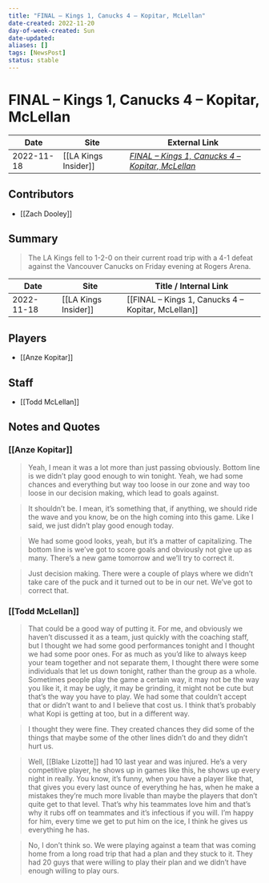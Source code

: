 ```yaml
---
title: "FINAL – Kings 1, Canucks 4 – Kopitar, McLellan"
date-created: 2022-11-20
day-of-week-created: Sun
date-updated: 
aliases: []
tags: [NewsPost]
status: stable
---
```


# FINAL – Kings 1, Canucks 4 – Kopitar, McLellan

| Date       | Site                 | External Link                                                                                                                       |
| ---------- | -------------------- | ----------------------------------------------------------------------------------------------------------------------------------- |
| 2022-11-18 | [[LA Kings Insider]] | [*FINAL – Kings 1, Canucks 4 – Kopitar, McLellan*](https://lakingsinsider.com/2022/11/18/final-kings-1-canucks-4-kopitar-mclellan/) |

## Contributors
- [[Zach Dooley]]

## Summary
> The LA Kings fell to 1-2-0 on their current road trip with a 4-1 defeat against the Vancouver Canucks on Friday evening at Rogers Arena.

| Date       | Site                 | Title / Internal Link                              |
| ---------- | -------------------- | -------------------------------------------------- |
| 2022-11-18 | [[LA Kings Insider]] | [[FINAL – Kings 1, Canucks 4 – Kopitar, McLellan]] |

## Players
- [[Anze Kopitar]]

## Staff
- [[Todd McLellan]]

## Notes and Quotes
### [[Anze Kopitar]]
> Yeah, I mean it was a lot more than just passing obviously. Bottom line is we didn’t play good enough to win tonight. Yeah, we had some chances and everything but way too loose in our zone and way too loose in our decision making, which lead to goals against.

> It shouldn’t be. I mean, it’s something that, if anything, we should ride the wave and you know, be on the high coming into this game. Like I said, we just didn’t play good enough today.

> We had some good looks, yeah, but it’s a matter of capitalizing. The bottom line is we’ve got to score goals and obviously not give up as many. There’s a new game tomorrow and we’ll try to correct it.

> Just decision making. There were a couple of plays where we didn’t take care of the puck and it turned out to be in our net. We’ve got to correct that.

### [[Todd McLellan]]
> That could be a good way of putting it. For me, and obviously we haven’t discussed it as a team, just quickly with the coaching staff, but I thought we had some good performances tonight and I thought we had some poor ones. For as much as you’d like to always keep your team together and not separate them, I thought there were some individuals that let us down tonight, rather than the group as a whole. Sometimes people play the game a certain way, it may not be the way you like it, it may be ugly, it may be grinding, it might not be cute but that’s the way you have to play. We had some that couldn’t accept that or didn’t want to and I believe that cost us. I think that’s probably what Kopi is getting at too, but in a different way.

> I thought they were fine. They created chances they did some of the things that maybe some of the other lines didn’t do and they didn’t hurt us.

> Well, \[[Blake Lizotte]] had 10 last year and was injured. He’s a very competitive player, he shows up in games like this, he shows up every night in really. You know, it’s funny, when you have a player like that, that gives you every last ounce of everything he has, when he make a mistakes they’re much more livable than maybe the players that don’t quite get to that level. That’s why his teammates love him and that’s why it rubs off on teammates and it’s infectious if you will. I’m happy for him, every time we get to put him on the ice, I think he gives us everything he has.

> No, I don’t think so. We were playing against a team that was coming home from a long road trip that had a plan and they stuck to it. They had 20 guys that were willing to play their plan and we didn’t have enough willing to play ours.
